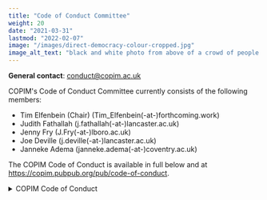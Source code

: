 ```yaml
---
title: "Code of Conduct Committee"
weight: 20
date: "2021-03-31"
lastmod: "2022-02-07"
image: "/images/direct-democracy-colour-cropped.jpg"
image_alt_text: "black and white photo from above of a crowd of people raising their hands to vote"
---
```


**General contact**: [conduct@copim.ac.uk](mailto:conduct@copim.ac.uk)

COPIM's Code of Conduct Committee currently consists of the following members:  

* Tim Elfenbein (Chair) (Tim_Elfenbein(-at-)forthcoming.work)  
* Judith Fathallah (j.fathallah(-at-)lancaster.ac.uk)
* Jenny Fry (J.Fry(-at-)lboro.ac.uk)
* Joe Deville (j.deville(-at-)lancaster.ac.uk)
* Janneke Adema (janneke.adema(-at-)coventry.ac.uk)

The COPIM Code of Conduct is available in full below and at https://copim.pubpub.org/pub/code-of-conduct.

<details>
  <summary>
    COPIM Code of Conduct
  </summary>

## Why we Have a Code of Conduct

COPIM is a community-led and community-focused project. We value the involvement of everyone in our community, and to enable this we are committed to creating a friendly and respectful place for sharing, exchange, and the development of programs and initiatives. All participants in our events, projects, and communications are expected to show respect and courtesy to others.

COPIM is dedicated to providing a welcoming and supportive environment for all people, regardless of background or identity. We believe our community should be as diverse, inclusive, and accessible as possible. We want our community to be a positive, safe and healthy environment for anyone who joins (and wants to join) and we pledge to make participation in our community a harassment-free experience for everyone. As such, we do not tolerate behaviour that is disrespectful or that excludes, intimidates, or causes discomfort to others. We do not tolerate discrimination or harassment based on characteristics that include, but are not limited to, gender identity, orientation, and expression, sexual orientation, visible or invisible disability, physical appearance, body size, citizenship, nationality, ethnic or social origin, pregnancy, familial status, veteran status, genetic information, religion or belief (or lack thereof), membership of a national minority, property, age, education, socio-economic status, technical choices, and experience level. We are committed to ensuring that this remains so, including by embracing this Code of Conduct and revisiting it for updates as needed. In short, to protect our projects against those who damage or distort them, we pledge to act and interact in ways that contribute to an open, welcoming, diverse, inclusive community focused on the well-being of its members.

This Code of Conduct defines a minimum set of guidelines of expected and unacceptable behaviour.

## Who Does this CoC Apply To?

To make clear what is expected, everyone participating in COPIM’s activities is required to abide by the Code of Conduct. It applies equally to everyone who interacts and contributes to COPIM projects and spaces without any exceptions (e.g. we will make no exceptions based on standing, skills or accomplishments in COPIM projects). This includes project partners and members, event organisers and participants, and board members of COPIM.

By participating in this community, participants accept to abide by COPIM’s Code of Conduct and accept the procedures by which any Code of Conduct incidents are resolved. It applies to all COPIM Work Packages (WPs), technical spaces, in-person and virtual events, including workshops and conferences (workshop and conference hosts are expected to assist with the enforcement of the Code of Conduct), as well as the following instances:

* private, public and semi-public interactions
* disagreements and expressions of solidarity across community members
* issues of technical development
* aspects of content contribution
* cases of representing affiliates/communities with external partners

This Code of Conduct applies to all spaces managed by COPIM including, but not limited to, COPIM email lists and online fora such as GitHub, Nextcloud, Mattermost, PubPub, Cryptpad, Big Blue Button, Zoom, Jitsi, MS Teams, Twitter, and any other fora created by the project team which the community uses for communication and exchange. In addition, violations of this code outside these spaces may affect a person's ability to participate within them. This Code of Conduct also applies when an individual is officially representing the COPIM community in public spaces. Examples of representing our community include using an official e-mail address, posting via an official social media account, or acting as an appointed representative at an online or offline event.

By participating, participants and COPIM members indicate their acceptance of the procedures by which COPIM resolves any Code of Conduct incidents, which may include storage and processing of their personal information. Actions that contradict the Code of Conduct can result in sanctions (see Enforcement Guidelines).

## Our Values

Any form of behaviour to exclude, intimidate, or cause discomfort is a violation of the Code of Conduct. In order to foster a positive and professional learning environment we encourage examples of the following kinds of behaviours  that contributes to a positive environment for our community in all platforms and events:

* Use welcoming and inclusive language;
* Be careful in the words that you choose;
* Be friendly and patient;
* Be respectful of different viewpoints, opinions, and experiences;
* Show courtesy and respect towards other community members;
* Demonstrate empathy and kindness towards other people;
* Give and gracefully accept constructive criticism and feedback;
* Accept responsibility and apologise to those affected by our mistakes, and learn from the experience;
* Focus on what is best not just for us as individuals, but for the overall community

In all COPIM projects, spaces and events, behaviour will be founded in respect, civility, collegiality, solidarity, and good citizenship. This applies to all contributors and participants in their interaction with all contributors and participants.

Your work will be used by other people, and you in turn will depend on the work of others. Any decision you take will affect users and colleagues, and you should take those consequences into account when making decisions. Remember that we're an international community, so you might not be communicating in someone else's primary language.

Not all of us will agree all the time, but disagreement is no excuse for poor behaviour and poor manners. We might all experience some frustration now and then, but we cannot allow that frustration to turn into a personal attack. It’s important to remember that a community where people feel uncomfortable or threatened is not a productive one.

### Mutual Respect

Members of the COPIM community should be respectful when dealing with other members as well as with people outside the COPIM community. In communicating with people, whether in online or offline COPIM environments, we will treat each other with mutual respect.

**Mutual respect includes following these practices:**

* **Practice empathy.** Listen and try to understand what COPIM members of different backgrounds want to tell you. Be ready to challenge and adapt your own understanding, expectations and behaviour as a COPIM member.
* **Assume good faith and engage in constructive edits.** Your contributions should improve the quality of the project or work. Provide and receive feedback kindly and in good faith. Criticism should be delivered in a sensitive and constructive manner. All COPIM members should assume unless evidence otherwise exists that others are here to collaboratively improve the projects, but this should not be used to justify statements with a harmful impact.
* **Respect the way that contributors name and describe themselves.** People may use specific terms to describe themselves. As a sign of respect, use these terms when communicating with or about these people, where linguistically or technically feasible. Examples include:
* Ethnic groups may use a specific name to describe themselves, rather than the name historically used by others;
* People may have names that use letters, sounds, or words from their language which may be unfamiliar to you;
* People who identify with a certain sexual orientation or gender identity may use distinct names, or pronouns;
* People having a particular physical or mental disability may use particular terms to describe themselves
* **Welcome everyone.** During in-person meetings, we will be welcoming to everyone and we will be mindful and respectful of each others’ preferences, boundaries, sensibilities, traditions, and requirements.

### Civility, Collegiality, Mutual Support and Good Citizenship

This includes but is not limited to:

* **Mentorship and coaching.** Helping newcomers to find their way and acquire essential skills.
* **Looking out for fellow community members.** Lending them a hand when they need support, and speaking up for them when they are treated in a way that falls short of expected behaviour as per the Code of Conduct.
* **Recognise and credit the work done by contributors.** Thanking them for their help and work. Appreciating their efforts and give credit where it is due.

## Unacceptable Behaviour

We are a community of professionals, and we conduct ourselves professionally. Be kind and respectful to others. Do not insult or put down other participants. Public or private harassment and other types of exclusionary behaviour are not acceptable.

**Examples of unacceptable behaviour include, but are not limited to:**

* Written or verbal comments which have the effect of excluding people on the basis of membership of any specific group;
* Causing someone to fear for their safety, such as through stalking, following, or other forms of intimidation;
* Non-consensual or unwelcome physical contact;
* Sustained disruption of talks, events, or communications;
* Excessive swearing;
* Incitement to violence, suicide, or self-harm;
* Insults or put downs;
* Violent threats or language directed against another person;
* Discriminatory jokes and language (e.g., sexist, racist, homophobic, transphobic, ableist, or exclusionary jokes);
* Posting sexually explicit or violent material;
* Trolling, insulting, or derogatory comments, and personal or political attacks;
* Publishing (or threatening to publish) other people's personally identifying information, such as physical or digital information without reasonable project or work-specific relevancy ("doxing");
* Continuing to initiate interaction (including photography or recording) with someone after being asked to stop;
* Repeated public or private harassment (further details see below) of others. In general, if someone asks you to stop, then stop;
* Publication of private communication without consent;
* Personal insults, especially those using racist or sexist terms;
* Unwelcome sexual attention;
* The use of sexualised language or imagery, sexual attention, or sexual advances of any kind;
* Advocating for, or encouraging, any of the above behaviour.

Disagreements, both social and technical, happen all the time. It is important that we resolve disagreements and differing views constructively. Remember that we are different. The strength of COPIM comes from its varied community, inclusive of people from a wide range of backgrounds. Different people have different perspectives on issues. Being unable to understand why someone holds a viewpoint does not mean that they are wrong. Don’t forget that it is human to err, and blaming each other does not get us anywhere. Instead, focus on collectively helping to resolve issues and learning from mistakes.

### Harassment

This includes any behaviour intended primarily to intimidate, outrage, or upset a person, or any behaviour where this would reasonably be considered the most likely main outcome. Behaviour can be considered harassment if it is beyond what a reasonable person would be expected to tolerate in a global, intercultural environment. Harassment often takes the form of emotional abuse, especially towards people who are in a vulnerable position, and may include contacting workplaces or friends and family members in an effort to intimidate or embarrass someone. In some cases, behaviour that would not rise to the level of harassment in a single case can become harassment through repetition.

**Harassment includes but is not limited to:**

* **Insults.** This includes name calling, using slurs or stereotypes, and any attacks based on personal characteristics. Insults may refer to perceived characteristics like intelligence, appearance, ethnicity, race, religion (or lack thereof), culture, caste, sexual orientation, gender, sex, disability, age, nationality, political affiliation, or other identity characteristics. In some cases, repeated mockery, sarcasm, or aggression constitute insults collectively, even if individual statements would not;
* **Sexual harassment.** Sexual attention or advances of any kind towards others where the person knows or reasonably should know that the attention is unwelcome or in situations where consent cannot be communicated;
* **Threats.** Explicitly or implicitly suggesting the possibility of physical violence, unfair embarrassment, unfair and unjustified reputational harm, or intimidation by suggesting gratuitous legal action to win an argument or force someone to behave the way you want;
* **Encouraging harm to others.** This includes encouraging someone else to commit self-harm or suicide as well as encouraging someone to conduct violent attacks on a third party;
* **Disclosure of personal data (doxing).** Sharing other contributors' private information, such as name, place of employment, physical or email address without their explicit consent either on COPIM projects or elsewhere, or sharing information concerning their COPIM activity outside the projects;
* **Hounding.** Following a person across the project(s) and repeatedly critiquing their work mainly with the intent to upset or discourage them;
* **Trolling.** Deliberately disrupting conversations or posting in bad-faith to intentionally provoke.

### Abuse of Power, Privilege, or Influence

Abuse occurs when someone in a real or perceived position of power, privilege, or influence engages in disrespectful, cruel, and/or violent behaviour towards other people. In COPIM environments, it may take the form of verbal or psychological abuse and may overlap with harassment. This includes:

* **Abuse of office by functionaries, officials and staff.** The use of authority, knowledge, or resources at the disposal of designated functionaries, to intimidate or threaten others;
* **Abuse of seniority and connections.** Using one's position and reputation to intimidate others. We expect people with significant experience and connections in the movement to behave with special care because hostile comments from them may carry an unintended backlash. People with community authority have a particular privilege to be viewed as reliable and should not abuse this privilege to attack others who disagree with them;
* **Psychological manipulation.** Maliciously causing someone to doubt their own perceptions, senses, or understanding with the objective to win an argument, or force someone to behave the way you want;

## Reporting Instructions

**The COPIM [Code of Conduct Committee](/governance/code-of-conduct) is responsible for enforcing the Code of Conduct. It can be contacted by emailing [conduct@copim.ac.uk](mailto:conduct@copim.ac.uk).**

All reports will be reviewed by the Code of Conduct Committee according to our Enforcement Guidelines (see underneath) and will be kept confidential. A report guarantees review, but not necessarily that an action will be taken.

### Code of Conduct Incident Reporting Guidelines

If you are attending a COPIM workshop, in-person event, or participating in one of our online events or communication channels and believe someone is in physical danger, please ask your workshop host, or another community member to contact the appropriate emergency responders (police, crisis hotline, etc.). Prior to a COPIM workshop or in-person or virtual event, event organisers should determine emergency contact numbers and local procedures.

If you believe someone violated the Code of Conduct during a COPIM event or in a COPIM online space, we ask that you report it. If you are not sure if the incident happened in a COPIM governed space, we ask that you still report the incident. You are encouraged to submit your report by emailing conduct (@) copim.ac.uk.

You may report anonymously, or you can include your contact information. Your email to this address will be seen by all of the the COPIM Code of Conduct Committee. If you are uncomfortable reporting to the Code of Conduct committee, or if your report concerns a current member of the Code of Conduct committee, incidents can also be reported to Tim Elfenbein, the current Chair of the Code of Conduct committee, separately at Tim_Elfenbein (@) forthcoming.work. The Chair will follow the usual enforcement process with the other committee members, but will exclude the member(s) that the report concerns from any discussion or decision making. If your report concerns the current Chair of the committee, please send your report to any of the other [CoC Committee members](/governance/code-of-conduct), who will follow the usual enforcement process with the other committee members, but will exclude the Chair.

You are welcome to report an incident anonymously. If you would like someone to follow-up with you about the progress of your incident report however, you would need to provide contact information.

**All reports will be kept confidential** with details shared only with the Code of Conduct committee members. In the case that a CoC committee member is involved in a report, the member will be asked to recuse themselves from ongoing conversations, and they will not have access to reports after the enforcement decision has been made. Resolution action may also include removal of that member from the CoC committee.

Some incidents happen in one-on-one interactions, and though details are anonymised, the reported person may be able to guess who made the report. If you have concerns about retaliation or your personal safety, please note those concerns in your report. You are still encouraged to report the incident so that we can support you while keeping our community members safe. In some cases, we can compile several anonymised reports into a pattern of behaviour, and take action on that pattern.

The Code of Conduct committee may determine that a public statement should be made about the incident and/or the action taken. If that is the case, the identities of all reporters and reportees will remain confidential unless those individuals instruct the CoC committee otherwise.

**In your report please include:**

* Your contact info (optional — so we can get in touch with you if we need to follow up);
* Names (real, nicknames, or pseudonyms) of any individuals involved. If there were other witnesses besides you, please try to include them as well;
* When and where the incident occurred. Please be as specific as possible;
* Your account of what occurred. If there is a publicly available record (e.g. a mailing list archive) please include a link to that record;
* Any extra context you believe existed for the incident;
* If you believe this incident is ongoing;
* Any other information you believe we should have.

### What happens after you file a report?

Following Up with Reporter(s): Once a report is received from the email address provided above, the Code of Conduct committee will handle the review and follow up according to the procedures in the Enforcement Guidelines. You will receive an email from the CoC Committee acknowledging receipt immediately. We promise to acknowledge receipt within 24 hours (and will aim for much quicker than that).

The Committee will immediately meet to review the incident and determine:

* What happened;
* Whether this event constitutes a Code of Conduct violation;
* Who the bad actor was;
* Whether this is an isolated incident, an ongoing situation, or if there is a threat to anyone's physical safety.

The committee is empowered to act on COPIM's behalf in contacting any individuals involved to get a more complete account of events. If this is determined to be an ongoing incident or a threat to physical safety, the working groups' immediate priority will be to protect everyone involved. This means we may delay an "official" response until we believe that the situation has ended and that everyone is physically safe.

Once the Committee has a complete account of the events they will make a decision as to how to respond. The committee should aim to have a resolution agreed upon within one week. In the event that a resolution can't be determined in that time, the committee will respond to the reporter(s) with an update and projected timeline for resolution. Once the committee has determined their final action, they will contact the original reporter to let them know what action (if any) they will be taking. They will take into account feedback from the reporter on the appropriateness of their response, but they don't guarantee they will act on it. Finally, the Committee will make a report on the situation to the COPIM Project Group. The Project Group may choose to make a public report of the incident.

This information will be collected in writing, and whenever possible or appropriate the committee's deliberations will be recorded and retained (i.e. email discussions, recorded voice conversations, etc.).

### Immediate Response

Participants who are asked to stop any inappropriate behaviour are expected to comply immediately. This applies to any COPIM events and platforms, either online or in-person. If a participant engages in behaviour that violates this code of conduct, the organisers may warn the offender, ask them to leave the event or platform, or engage COPIM’s [Code of Conduct Committee](/governance/code-of-conduct) to investigate the Code of Conduct violation and impose appropriate sanctions.

All COPIM community members should feel empowered to enforce the Code of Conduct. Ideally, we would all be able to defuse an incident. In practice, we have varying comfort with situations depending on our current experience and the environment. Below are ways that you can be supportive and steps that you can take during or after an incident.

If you can, move from being a bystander to being a Code of Conduct first responder. If you see something inappropriate happening, speak up. If you don’t feel comfortable intervening, but feel someone should, please submit a report in person to a workshop host or instructor or via the email address provided above to the Code of Conduct committee.

Depending on the severity and/or details of the incident, an immediate response may be required. If an incident involves physical danger or involves a threat to anyone’s safety (e.g. threats of violence), any member of the community may – and should – act immediately to protect the safety of others. This can include contacting emergency or crisis resources.

#### Immediate Response Checklist

* Assess whether you need a first-responder (law enforcement, etc.) to immediately respond to the incident. If so, ask the reporter to stay with you and dial the appropriate emergency response number;
* If there is any general threat to participants and/or the safety of anyone attending a COPIM event, contact the emergency response number established;
* If individuals are physically safe, contact law enforcement or security only at the reporter’s request;
* Follow any local guidelines for handling incidents, including if you have a legal reporting role;

Individuals reported often get upset, defensive, or deny the report. Allow them to give any additional details about the incident. However, remember:

* It does not matter if they did not intend to hurt anyone; their behaviour still impacted participants negatively;
* It is not your job to reassure or forgive them;
* Do not allow the reported person to make an apology to the reporter or impacted person.

Often an apology centres the reported person’s feelings and not the person who was impacted. You may accept their apology and offer to pass it on, but you’re not required to if you think it would negatively impact the reporter.

## Enforcement Guidelines

All responses to reports of conduct violations will be managed by the COPIM [Code of Conduct Committee](/governance/code-of-conduct). This section outlines the Incident Response Procedure and Enforcement Guidelines followed by the COPIM Code of Conduct Committee once an incident report is received by emailing conduct (@) copim.ac.uk.

These guidelines are used when the Committee reviews and resolves incidents to ensure consistency, transparency, and fairness.

The COPIM Project Group will establish this committee, comprised of at least three members. One member will be designated Chair of the committee and will be responsible for all reports back to the Project Group. The Project Group will review membership on a regular basis.

## Resolutions

The committee must agree on a resolution by the majority of all members investigating the incident in question. If the committee cannot reach a majority decision and deadlocks for over one week, they will turn the matter over to the COPIM PIs for resolution.

What follows are examples of possible resolutions to an incident report. This list is not comprehensive, and the COPIM Code of Conduct Committee reserves the right to take any action it deems necessary to resolve an incident. Possible resolutions to an incident include:

* Taking no further action, if the Code of Conduct committee determined there was no breach in the Code of Conduct;
* A private verbal reprimand from the committee/a committee member to the individual(s) involved. This conversation may happen in person, over video conference call, or by phone. The committee/a committee member will write a short report of the conversation to be shared with the reportee for verification purposes and then shared with the Committee and maintained on record in a private CoC Committee folder on the COPIM Nextcloud;
* A private emailed reprimand from the committee or a committee member to the individual(s) involved providing clarity around the nature of the violation and an explanation of why the behaviour was inappropriate. The committee/a committee member  will deliver a reprimand to the individual(s) over email, cc’ing the Code of Conduct Committee;
* A public announcement of an incident. In this case, a committee member will deliver that reprimand ideally in the same venue that the violation occurred (e.g., on Mattermost for a Mattermost violation). The Committee may choose to publish this message elsewhere for posterity;
* An imposed suspension (i.e., asking someone to “take a week off” from COPIM meetings and communication channels). The Committee/a committee member will communicate this suspension to the reportee. The suspension includes no interaction with the people involved, including unsolicited interaction with those enforcing the Code of Conduct, for a specified period of time. The reportee will be asked to take this suspension voluntarily, but if they do not agree, then a temporary ban may be imposed to enforce this suspension.
* A permanent or temporary ban from some or all COPIM spaces (Mattermost, NextCloud, workshops and meetings, etc.) The CoC committee will maintain records of all such bans so that they may be reviewed in the future, extended to new communication forums, or otherwise maintained.
* A request for a public or private apology. A committee member will deliver this request. The committee may, if it chooses, attach "strings" to this request: for example, the committee may ask a violator to apologise in order to retain their membership on a mailing list.

### During a workshop/conference or event

* Requiring that the reportee avoid any interaction with, and physical proximity to, another person for the remainder of the COPIM event;
* Ending a talk that violates the Code of Conduct early;
* Not publishing the video or slides of a talk that violated the Code of Conduct;
* Not allowing a speaker who violated the Code of Conduct to give (further) talks at COPIM workshops or events now or in the future;
* Requiring that the reportee not volunteer for future COPIM events either indefinitely or for a certain time period determined by the Committee;
* Requiring that the reportee refund any travel grant funding they received;
* Requiring that the reportee immediately leave an event and not return;
* Immediately ending any volunteer responsibilities and privileges the reportee holds.

## Following up with the Reporter and Reportee

Once a resolution is agreed upon, but before it is enacted, the committee will contact the original reporter and any other affected parties and explain the proposed resolution. The committee will ask if this resolution is acceptable, and must note feedback for the record. However, the committee is not required to act on this feedback.

When following up with the reportee, the CoC Committee representatives will:

* Explain that an incident was reported that involves the reportee; In this explanation, the focus will be on the impact of their behaviour, not their intent;
* Reiterate the Code of Conduct and that their behaviour was deemed inappropriate;
* Provide concrete examples of how they can improve their behaviour;
* Give them the opportunity to state their view of the incident;
* Remind them of the consequences of their behaviour, or future consequences if the behaviour is repeated;
* Explain the possible resolutions that may be enforced should the Committee determine there is a breach.

Finally the Committee will make a report for the COPIM Project Group in the event of an ongoing resolution, such as a termed suspension or ban. In case the incident or report involves a current member of the COPIM Project Group, the committee will provide the report only to the other Project Group members. The Committee will never publicly discuss the issue; all public statements will be made by the COPIM Project Group.

## Appeal Process

Any individual(s) involved in a Code of Conduct report handled by CoC committee has the right to appeal a decision made by the committee. An appeal can be made directly to the Committee (email: conduct (@) copim.ac.uk) or to the Chair (email: Tim_Elfenbein (@) forthcoming.work) by sending an email with the subject line **Code of Conduct Incident Appeal**. Appeals can be requested up to 30 days after a resolution has been determined.

The email should include documentation related to the incident to support the appeal. The said documentation may include, but does not have to be limited to:

* Information from the reportee justifying the reasoning for the appeal;
* Letters of support from community members;
* Statements from other individuals involved in the incident to support the appeal.

## Accountability

The CoC committee will submit a report to the COPIM Project Group in the event of an ongoing resolution, such as a termed suspension or ban.

At the end of every year, the COPIM Project Group will publish an aggregated count of the incidents the Code of Conduct Committee has reviewed, indicating how many reports it received, how many incidents it investigated independently, how many times it acted unilaterally, and, for each of these, under which part of the Code of Conduct the incident was classified.

## Conflicts of Interest

In the event of any conflict of interest (a committee member, their family member, or someone with whom the committee member has a close academic or employment relationship is involved in a complaint), the committee member must immediately notify the other members and recuse themselves if necessary.

In the case that a CoCc member is involved in a report, the member will be asked to recuse themselves from ongoing conversations, and they will not have access to reports after the enforcement decision has been made. Resolution action may also include removal of that member from the Code of Conduct committee.

## Update Logs

This CoC was first published on Friday May 28th 2021.

Subsequent edits will be documented in this section.

## About this Document

This document is adapted from guidelines written by

* **Contributor Covenant**: https://www.contributor-covenant.org/
* **The Carpentries CoC library**: https://docs.carpentries.org/topic_folders/policies/code-of-conduct.html
* **Wikimedia**: https://meta.wikimedia.org/wiki/Universal_Code_of_Conduct/Policy_text
* **Django Project**: https://www.djangoproject.com/conduct/ which was itself based on the [Ada Initiative](https://adainitiative.org/) template and the [PyCon 2013 Procedure for Handling Harassment Incidents](https://us.pycon.org/2013/about/code-of-conduct/harassment-incidents/).
* **The Speak Up! project**: https://web.archive.org/web/20141109123859/http:/speakup.io/coc.html

We further consulted:

* **Geek Feminism**: Overview and comparison of different codes of conduct within open source projects: https://geekfeminism.wikia.org/wiki/Code_of_conduct_evaluations
* **Open Source Guide**: https://opensource.guide/code-of-conduct/
* **Ada Initiative**: https://adainitiative.org/2014/02/18/howto-design-a-code-of-conduct-for-your-community/

Contributors to the initial document are Janneke Adema, Eileen Joy, Samuel Moore, Tobias Steiner, and Lidia Uziel.

</details>
